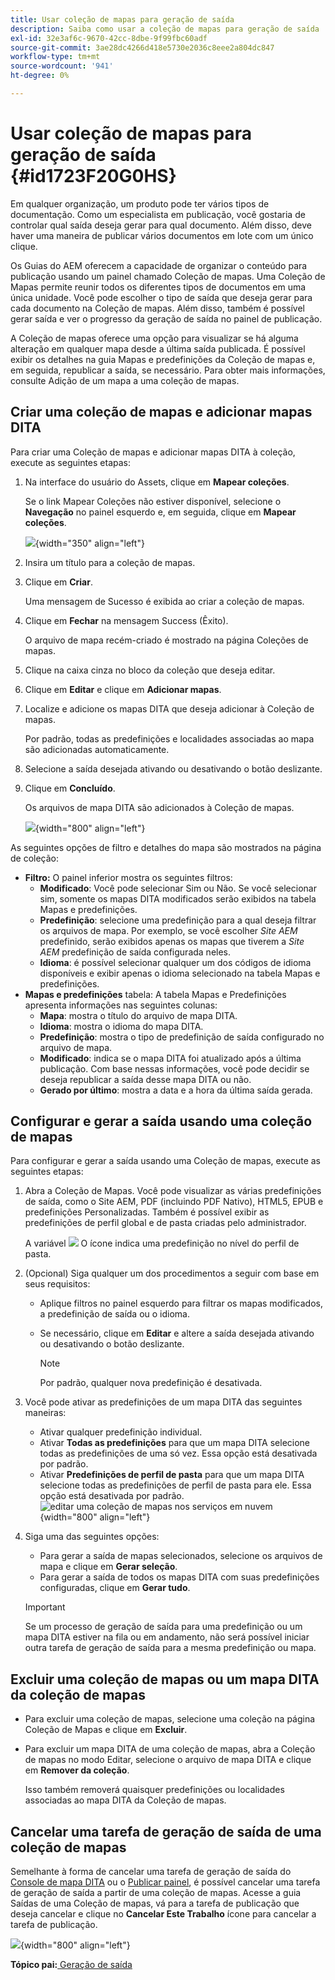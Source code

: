 ```yaml
---
title: Usar coleção de mapas para geração de saída
description: Saiba como usar a coleção de mapas para geração de saída
exl-id: 32e3af6c-9670-42cc-8dbe-9f99fbc60adf
source-git-commit: 3ae28dc4266d418e5730e2036c8eee2a804dc847
workflow-type: tm+mt
source-wordcount: '941'
ht-degree: 0%

---
```


# Usar coleção de mapas para geração de saída {#id1723F20G0HS}

Em qualquer organização, um produto pode ter vários tipos de documentação. Como um especialista em publicação, você gostaria de controlar qual saída deseja gerar para qual documento. Além disso, deve haver uma maneira de publicar vários documentos em lote com um único clique.

Os Guias do AEM oferecem a capacidade de organizar o conteúdo para publicação usando um painel chamado Coleção de mapas. Uma Coleção de Mapas permite reunir todos os diferentes tipos de documentos em uma única unidade. Você pode escolher o tipo de saída que deseja gerar para cada documento na Coleção de mapas. Além disso, também é possível gerar saída e ver o progresso da geração de saída no painel de publicação.

A Coleção de mapas oferece uma opção para visualizar se há alguma alteração em qualquer mapa desde a última saída publicada. É possível exibir os detalhes na guia Mapas e predefinições da Coleção de mapas e, em seguida, republicar a saída, se necessário. Para obter mais informações, consulte Adição de um mapa a uma coleção de mapas.

## Criar uma coleção de mapas e adicionar mapas DITA

Para criar uma Coleção de mapas e adicionar mapas DITA à coleção, execute as seguintes etapas:

1. Na interface do usuário do Assets, clique em **Mapear coleções**.

   Se o link Mapear Coleções não estiver disponível, selecione o **Navegação** no painel esquerdo e, em seguida, clique em **Mapear coleções**.

   ![](images/access-map-collection-left-rail.png){width="350" align="left"}

1. Insira um título para a coleção de mapas.
1. Clique em **Criar**.

   Uma mensagem de Sucesso é exibida ao criar a coleção de mapas.

1. Clique em **Fechar** na mensagem Success (Êxito).

   O arquivo de mapa recém-criado é mostrado na página Coleções de mapas.

1. Clique na caixa cinza no bloco da coleção que deseja editar.
1. Clique em **Editar** e clique em **Adicionar mapas**.
1. Localize e adicione os mapas DITA que deseja adicionar à Coleção de mapas.

   Por padrão, todas as predefinições e localidades associadas ao mapa são adicionadas automaticamente.

1. Selecione a saída desejada ativando ou desativando o botão deslizante.
1. Clique em **Concluído**.

   Os arquivos de mapa DITA são adicionados à Coleção de mapas.

   ![](images/maps_presets_62_63.png){width="800" align="left"}

As seguintes opções de filtro e detalhes do mapa são mostrados na página de coleção:

- **Filtro:** O painel inferior mostra os seguintes filtros:
   - **Modificado**: Você pode selecionar Sim ou Não. Se você selecionar sim, somente os mapas DITA modificados serão exibidos na tabela Mapas e predefinições.
   - **Predefinição**: selecione uma predefinição para a qual deseja filtrar os arquivos de mapa. Por exemplo, se você escolher *Site AEM* predefinido, serão exibidos apenas os mapas que tiverem a *Site AEM* predefinição de saída configurada neles.
   - **Idioma**: é possível selecionar qualquer um dos códigos de idioma disponíveis e exibir apenas o idioma selecionado na tabela Mapas e predefinições.
- **Mapas e predefinições** tabela: A tabela Mapas e Predefinições apresenta informações nas seguintes colunas:
   - **Mapa**: mostra o título do arquivo de mapa DITA.
   - **Idioma**: mostra o idioma do mapa DITA.
   - **Predefinição**: mostra o tipo de predefinição de saída configurado no arquivo de mapa.
   - **Modificado**: indica se o mapa DITA foi atualizado após a última publicação. Com base nessas informações, você pode decidir se deseja republicar a saída desse mapa DITA ou não.
   - **Gerado por último**: mostra a data e a hora da última saída gerada.

## Configurar e gerar a saída usando uma coleção de mapas

Para configurar e gerar a saída usando uma Coleção de mapas, execute as seguintes etapas:

1. Abra a Coleção de Mapas. Você pode visualizar as várias predefinições de saída, como o Site AEM, PDF (incluindo PDF Nativo), HTML5, EPUB e predefinições Personalizadas. Também é possível exibir as predefinições de perfil global e de pasta criadas pelo administrador.

   A variável ![](images/global-preset-icon.svg) O ícone indica uma predefinição no nível do perfil de pasta.
1. \(Opcional\) Siga qualquer um dos procedimentos a seguir com base em seus requisitos:
   - Aplique filtros no painel esquerdo para filtrar os mapas modificados, a predefinição de saída ou o idioma.
   - Se necessário, clique em **Editar** e altere a saída desejada ativando ou desativando o botão deslizante.



     >[!NOTE]
     >  
     > Por padrão, qualquer nova predefinição é desativada.

1. Você pode ativar as predefinições de um mapa DITA das seguintes maneiras:

   - Ativar qualquer predefinição individual.
   - Ativar **Todas as predefinições** para que um mapa DITA selecione todas as predefinições de uma só vez. Essa opção está desativada por padrão.
   - Ativar **Predefinições de perfil de pasta** para que um mapa DITA selecione todas as predefinições de perfil de pasta para ele. Essa opção está desativada por padrão.
     ![editar uma coleção de mapas nos serviços em nuvem](images/edit-map-collection-cs.png){width="800" align="left"}



1. Siga uma das seguintes opções:

   - Para gerar a saída de mapas selecionados, selecione os arquivos de mapa e clique em **Gerar seleção**.
   - Para gerar a saída de todos os mapas DITA com suas predefinições configuradas, clique em **Gerar tudo**.
   >[!IMPORTANT]
   >
   > Se um processo de geração de saída para uma predefinição ou um mapa DITA estiver na fila ou em andamento, não será possível iniciar outra tarefa de geração de saída para a mesma predefinição ou mapa.


## Excluir uma coleção de mapas ou um mapa DITA da coleção de mapas

- Para excluir uma coleção de mapas, selecione uma coleção na página Coleção de Mapas e clique em **Excluir**.
- Para excluir um mapa DITA de uma coleção de mapas, abra a Coleção de mapas no modo Editar, selecione o arquivo de mapa DITA e clique em **Remover da coleção**.

  Isso também removerá quaisquer predefinições ou localidades associadas ao mapa DITA da Coleção de mapas.


## Cancelar uma tarefa de geração de saída de uma coleção de mapas

Semelhante à forma de cancelar uma tarefa de geração de saída do [Console de mapa DITA](generate-output-for-a-dita-map.md#id2061H100T5Z) ou o [Publicar painel](generate-output-publish-dashboard.md#), é possível cancelar uma tarefa de geração de saída a partir de uma coleção de mapas. Acesse a guia Saídas de uma Coleção de mapas, vá para a tarefa de publicação que deseja cancelar e clique no **Cancelar Este Trabalho** ícone para cancelar a tarefa de publicação.

![](images/cancel-publish-task-map-collection.png){width="800" align="left"}

**Tópico pai:**[ Geração de saída](generate-output.md)
